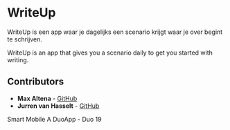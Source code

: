 # WriteUp

WriteUp is een app waar je dagelijks een scenario krijgt waar je over begint te schrijven.

WriteUp is an app that gives you a scenario daily to get you started with writing.

## Contributors

* **Max Altena** - [GitHub](https://github.com/MaxAltena)
* **Jurren van Hasselt** - [GitHub](https://github.com/Jurrenn)

Smart Mobile A DuoApp - Duo 19